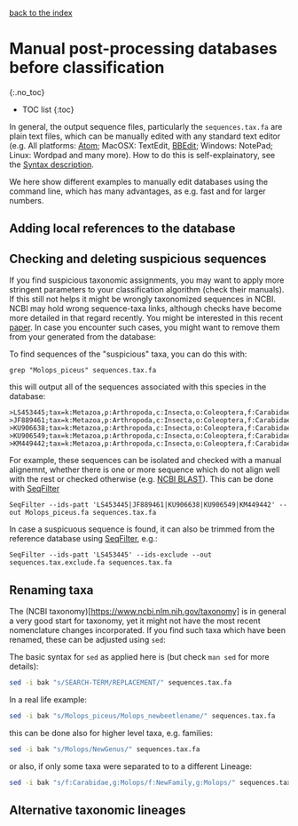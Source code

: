 [back to the index](./index.md)

# Manual post-processing databases before classification
{:.no_toc}

* TOC list
{:toc}

In general, the output sequence files, particularly the ```sequences.tax.fa``` are plain text files, which can be manually edited with any standard text editor (e.g. All platforms: [Atom](https://atom.io); MacOSX: TextEdit, [BBEdit](https://www.barebones.com/products/textwrangler/download.html); Windows: NotePad; Linux: Wordpad and many more). How to do this is self-explainatory, see the [Syntax description](./output.md). 

We here show different examples to manually edit databases using the command line, which has many advantages, as e.g. fast and for larger numbers. 

## Adding local references to the database

## Checking and deleting suspicious sequences
If you find suspicious taxonomic assignments, you may want to apply more stringent parameters to your classification algorithm (check their manuals). If this still not helps it might be wrongly taxonomized sequences in NCBI. 
NCBI may hold wrong sequence-taxa links, although checks have become more detailed in that regard recently. You might be interested in this recent [paper](https://www.pnas.org/content/early/2019/10/16/1911714116). In case you encounter such cases, you might want to remove them from your generated from the database:

To find sequences of the "suspicious" taxa, you can do this with: 
```
grep "Molops_piceus" sequences.tax.fa 
```
this will output all of the sequences associated with this species in the database:
```
>LS453445;tax=k:Metazoa,p:Arthropoda,c:Insecta,o:Coleoptera,f:Carabidae,g:Molops,s:Molops_piceus;
>JF889461;tax=k:Metazoa,p:Arthropoda,c:Insecta,o:Coleoptera,f:Carabidae,g:Molops,s:Molops_piceus;
>KU906638;tax=k:Metazoa,p:Arthropoda,c:Insecta,o:Coleoptera,f:Carabidae,g:Molops,s:Molops_piceus;
>KU906549;tax=k:Metazoa,p:Arthropoda,c:Insecta,o:Coleoptera,f:Carabidae,g:Molops,s:Molops_piceus;
>KM449442;tax=k:Metazoa,p:Arthropoda,c:Insecta,o:Coleoptera,f:Carabidae,g:Molops,s:Molops_piceus;
```

For example, these sequences can be isolated and checked with a manual alignemnt, whether there is one or more sequence which do not align well with the rest or checked otherwise (e.g. [NCBI BLAST](https://blast.ncbi.nlm.nih.gov/Blast.cgi?PAGE_TYPE=BlastSearch)). This can be done with [SeqFilter](https://github.com/BioInf-Wuerzburg/SeqFilter)

```
SeqFilter --ids-patt 'LS453445|JF889461|KU906638|KU906549|KM449442' --out Molops_piceus.fa sequences.tax.fa
```

In case a suspicuous sequence is found, it can also be trimmed from the reference database using [SeqFilter](https://github.com/BioInf-Wuerzburg/SeqFilter), e.g.:

```
SeqFilter --ids-patt 'LS453445' --ids-exclude --out sequences.tax.exclude.fa sequences.tax.fa
```


## Renaming taxa

The (NCBI taxonomy)[https://www.ncbi.nlm.nih.gov/taxonomy] is in general a very good start for taxonomy, yet it might not have the most recent nomenclature changes incorporated. If you find such taxa which have been renamed, these can be adjusted using ```sed```:

The basic syntax for ```sed``` as applied here is (but check ```man sed``` for more details):

```sh
sed -i bak "s/SEARCH-TERM/REPLACEMENT/" sequences.tax.fa
```

In a real life example: 

```sh
sed -i bak "s/Molops_piceus/Molops_newbeetlename/" sequences.tax.fa
```

this can be done also for higher level taxa, e.g. families: 

```sh
sed -i bak "s/Molops/NewGenus/" sequences.tax.fa
```
or also, if only some taxa were separated to to a different Lineage:

```sh
sed -i bak "s/f:Carabidae,g:Molops/f:NewFamily,g:Molops/" sequences.tax.fa
```


## Alternative taxonomic lineages

## 
